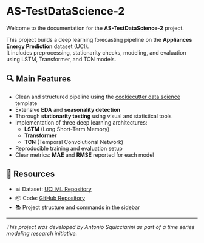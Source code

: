 # AS-TestDataScience-2

Welcome to the documentation for the **AS-TestDataScience-2** project.

This project builds a deep learning forecasting pipeline on the **Appliances Energy Prediction** dataset (UCI).  
It includes preprocessing, stationarity checks, modeling, and evaluation using LSTM, Transformer, and TCN models.

## 🔍 Main Features

- Clean and structured pipeline using the [cookiecutter data science](https://drivendata.github.io/cookiecutter-data-science/) template
- Extensive **EDA** and **seasonality detection**
- Thorough **stationarity testing** using visual and statistical tools
- Implementation of three deep learning architectures:
  - **LSTM** (Long Short-Term Memory)
  - **Transformer**
  - **TCN** (Temporal Convolutional Network)
- Reproducible training and evaluation setup
- Clear metrics: **MAE** and **RMSE** reported for each model

## 📘 Resources

- 📊 Dataset: [UCI ML Repository](https://archive.ics.uci.edu/dataset/374/appliances+energy+prediction)
- 📦 Code: [GitHub Repository](https://github.com/antosquicciarini/as-testdatascience-2)
- 📚 Project structure and commands in the sidebar

---

_This project was developed by Antonio Squicciarini as part of a time series modeling research initiative._
